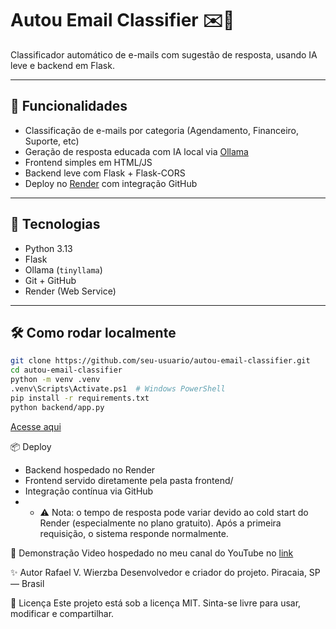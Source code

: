 # Autou Email Classifier ✉️🤖

Classificador automático de e-mails com sugestão de resposta, usando IA leve e backend em Flask.

---

## 🚀 Funcionalidades

- Classificação de e-mails por categoria (Agendamento, Financeiro, Suporte, etc)
- Geração de resposta educada com IA local via [Ollama](https://ollama.com/)
- Frontend simples em HTML/JS
- Backend leve com Flask + Flask-CORS
- Deploy no [Render](https://render.com/) com integração GitHub

---

## 🧠 Tecnologias

- Python 3.13  
- Flask  
- Ollama (`tinyllama`)  
- Git + GitHub  
- Render (Web Service)

---

## 🛠️ Como rodar localmente

```bash
git clone https://github.com/seu-usuario/autou-email-classifier.git
cd autou-email-classifier
python -m venv .venv
.venv\Scripts\Activate.ps1  # Windows PowerShell
pip install -r requirements.txt
python backend/app.py 
```
[Acesse aqui](https://autou-api.rvwtech.com.br)

📦 Deploy
- Backend hospedado no Render
- Frontend servido diretamente pela pasta frontend/
- Integração contínua via GitHub
- - ⚠️ Nota: o tempo de resposta pode variar devido ao cold start do Render (especialmente no plano gratuito). Após a primeira requisição, o sistema responde normalmente.


🎥 Demonstração
Video hospedado no meu canal do YouTube no [link](https://youtu.be/aWvsEIioIqE)

✨ Autor
Rafael V. Wierzba
Desenvolvedor e criador do projeto.
Piracaia, SP — Brasil

📄 Licença
Este projeto está sob a licença MIT. Sinta-se livre para usar, modificar e compartilhar.

